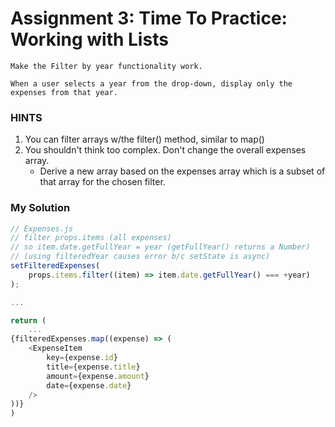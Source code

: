 # Assignment 3: Time To Practice: Working with Lists

    Make the Filter by year functionality work.
    
    When a user selects a year from the drop-down, display only the expenses from that year.


### HINTS

1. You can filter arrays w/the filter() method, similar to map()
2. You shouldn't think too complex. Don't change the overall expenses array. 
    * Derive a new array based on the expenses array which is a subset of that array for 
the chosen filter.


### My Solution

```javascript
// Expenses.js
// filter props.items (all expenses)
// so item.date.getFullYear = year (getFullYear() returns a Number)
// (using filteredYear causes error b/c setState is async)
setFilteredExpenses(
    props.items.filter((item) => item.date.getFullYear() === +year)
);

...

return (
    ...
{filteredExpenses.map((expense) => (
    <ExpenseItem
        key={expense.id}
        title={expense.title}
        amount={expense.amount}
        date={expense.date}
    />
))}
)
```